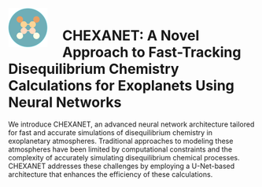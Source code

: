 <img src="Figures/logo_chexanet.png" width="80" align="left" style="margin-right: 30px; vertical-align: middle;;"/>

# CHEXANET: A Novel Approach to Fast-Tracking Disequilibrium Chemistry Calculations for Exoplanets Using Neural Networks


We introduce CHEXANET, an advanced neural network architecture tailored for fast and accurate simulations of disequilibrium chemistry in exoplanetary atmospheres. Traditional approaches to modeling these atmospheres have been limited by computational constraints and the complexity of accurately simulating disequilibrium chemical processes. CHEXANET addresses these challenges by employing a U-Net-based architecture that enhances the efficiency of these calculations.
